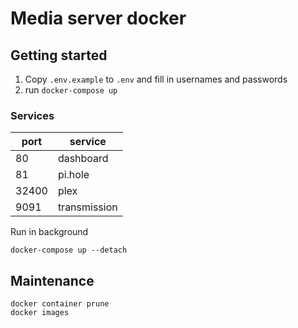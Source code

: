 # Media server docker

## Getting started

1) Copy `.env.example` to `.env` and fill in usernames and passwords
2) run `docker-compose up`

### Services

| port   | service      |
|--------|--------------|
| 80     | dashboard    |
| 81     | pi.hole      |
| 32400  | plex         |
| 9091   | transmission |

Run in background
```shell
docker-compose up --detach
```

## Maintenance

```shell
docker container prune
docker images
```
